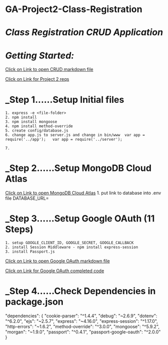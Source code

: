 # GA-Project2-Class-Registration
# _Class Registration CRUD Application_
# _Getting Started:_


[Click on Link to open CRUD markdown file](https://git.generalassemb.ly/SEI/dt-71/blob/master/units/2_full_stack/w05/d5/guide-to-user-centric-crud.md)

[Click on Link for Project 2 reqs](https://git.generalassemb.ly/SEI-CC/SEI-CC-7/blob/master/projects/project-2/project-2-requirements.md)

# _Step 1......Setup Initial files
    1. express -e <file-folder>
    2. npm install
    3. npm install mongoose
    4. npm install method-override
    5. create config/database.js
    6. change app.js to server.js and change in bin/www  var app = require('../app');   var app = require('../server'); 

    7. 


# _Step 2......Setup MongoDB Cloud Atlas 
[Click on Link to open MongoDB Cloud Atlas](https://www.mongodb.com/cloud/atlas)
    1. put link to database into .env file DATABASE_URL= 



# _Step 3......Setup Google OAuth (11 Steps)
    1. setup GOOGLE_CLIENT_ID, GOOGLE_SECRET, GOOGLE_CALLBACK
    2. install Session Middleware - npm install express-session
    3. install Passport.js

[Click on Link to open Google OAuth markdown file](https://git.generalassemb.ly/SEI/dt-71/blob/master/units/2_full_stack/w05/d4/01-02-oauth-authentication/oauth-lesson.md)

[Click on Link for Google OAuth completed code](https://git.generalassemb.ly/SEI/dt-71/blob/master/units/2_full_stack/w05/d4/01-02-oauth-authentication/completed-code/sei-students/routes/students.js)


# _Step 4......Check Dependencies in package.json

"dependencies": {
    "cookie-parser": "^1.4.4",
    "debug": "~2.6.9",
    "dotenv": "^6.2.0",
    "ejs": "~2.5.7",
    "express": "~4.16.0",
    "express-session": "^1.17.0",
    "http-errors": "~1.6.2",
    "method-override": "^3.0.0",
    "mongoose": "^5.9.2",
    "morgan": "~1.9.0",
    "passport": "^0.4.1",
    "passport-google-oauth": "^2.0.0"
  }
